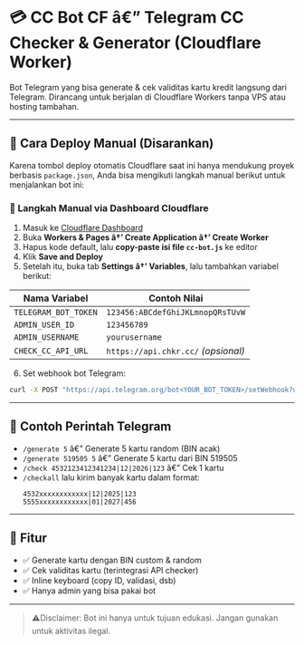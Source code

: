 
# 💳 CC Bot CF â€” Telegram CC Checker & Generator (Cloudflare Worker)

Bot Telegram yang bisa generate & cek validitas kartu kredit langsung dari Telegram. Dirancang untuk berjalan di Cloudflare Workers tanpa VPS atau hosting tambahan.

---

## 🚀 Cara Deploy Manual (Disarankan)

Karena tombol deploy otomatis Cloudflare saat ini hanya mendukung proyek berbasis `package.json`, Anda bisa mengikuti langkah manual berikut untuk menjalankan bot ini:

### 📌 Langkah Manual via Dashboard Cloudflare

1. Masuk ke [Cloudflare Dashboard](https://dash.cloudflare.com/)
2. Buka **Workers & Pages â†’ Create Application â†’ Create Worker**
3. Hapus kode default, lalu **copy-paste isi file `cc-bot.js`** ke editor
4. Klik **Save and Deploy**
5. Setelah itu, buka tab **Settings â†’ Variables**, lalu tambahkan variabel berikut:

| Nama Variabel          | Contoh Nilai                     |
|------------------------|----------------------------------|
| `TELEGRAM_BOT_TOKEN`   | `123456:ABCdefGhiJKLmnopQRsTUvW` |
| `ADMIN_USER_ID`        | `123456789`                      |
| `ADMIN_USERNAME`       | `yourusername`                   |
| `CHECK_CC_API_URL`     | `https://api.chkr.cc/` *(opsional)* |

6. Set webhook bot Telegram:
```bash
curl -X POST "https://api.telegram.org/bot<YOUR_BOT_TOKEN>/setWebhook?url=https://<your-subdomain>.workers.dev/webhook"
```

---

## 🧪 Contoh Perintah Telegram

- `/generate 5` â€” Generate 5 kartu random (BIN acak)
- `/generate 519505 5` â€” Generate 5 kartu dari BIN 519505
- `/check 4532123412341234|12|2026|123` â€” Cek 1 kartu
- `/checkall` lalu kirim banyak kartu dalam format:
  ```
  4532xxxxxxxxxxxx|12|2025|123
  5555xxxxxxxxxxxx|01|2027|456
  ```

---

## 🧰 Fitur

- ✅ Generate kartu dengan BIN custom & random
- ✅ Cek validitas kartu (terintegrasi API checker)
- ✅ Inline keyboard (copy ID, validasi, dsb)
- ✅ Hanya admin yang bisa pakai bot

---

> ⚠️Disclaimer: Bot ini hanya untuk tujuan edukasi. Jangan gunakan untuk aktivitas ilegal.